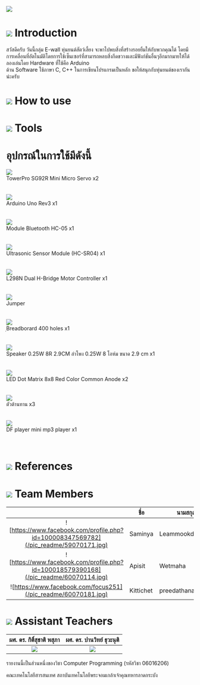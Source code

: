 ![](/pic_readme/logo.jpg)

# ![](/pic_readme/1.jpg) Introduction
สวัสดีครับ วันนี้กลุ่ม E-wall หุ่นยนต์สัตว์เลี้ยง จะพาไปพบสิ่งที่สร้างรอยยิ้มให้กับพวกคุณได้ 
โดยมีการเคลื่อนที่อัตโนมัติโดยการใช้เซ็นเซอร์ที่สามารถหลบสิ่งกีดขวางและมีฟังก์ชันอื่นๆอีกมากมายให้ได้ลองเล่นโดย Hardware ที่ใช้คือ Arduino  
ด้าน Software ใช้ภาษา C, C++ ในการเขียนโปรแกรมเป็นหลัก
ขอให้สนุกกับหุ่นยนต์ของเรากันน่ะครับ

# ![](/pic_readme/2.jpg) How to use

# ![](/pic_readme/4.jpg) Tools
  # อุปกรณ์ในการใช้มีดังนี้
  ![](/pic_readme/tool1.jpg)
  <br>TowerPro SG92R Mini Micro Servo x2
  <br>
  <br>
  <br>
  ![](/pic_readme/tool3.jpg)
  <br>Arduino Uno Rev3 x1
  <br>
  <br>
  <br>
  ![](/pic_readme/tool4.jpg)
  <br> Module Bluetooth HC-05 x1
  <br>
  <br>
  <br>
  ![](/pic_readme/tool5.jpg)
  <br>Ultrasonic Sensor Module (HC-SR04) x1
  <br>
  <br>
  <br>
  ![](/pic_readme/tool10.jpg)
  <br>L298N Dual H-Bridge Motor Controller x1
  <br>
  <br>
  <br>
  ![](/pic_readme/tool2.jpg)
  <br>Jumper 
  <br>
  <br>
  <br>
  ![](/pic_readme/tool6.jpg)
  <br>ฺBreadborard 400 holes x1
  <br>
  <br>
  <br>
  ![](/pic_readme/tool7.jpg)
  <br>Speaker 0.25W 8R 2.9CM ลำโพง 0.25W 8 โอห์ม ขนาด 2.9 cm x1
  <br>
  <br>
  <br>
  ![](/pic_readme/tool9.jpg)
  <br>LED Dot Matrix 8x8 Red Color Common Anode x2
  <br>
  <br>
  <br>
  ![](/pic_readme/tool11.jpg)
  <br>ตัวต้านทาน x3
  <br>
  <br>
  <br>
  ![](/pic_readme/tool12.jpg)
  <br>DF player mini mp3 player x1
  <br>
  <br>
  <br>
  
  
# ![](/pic_readme/5.jpg) References


# ![](/pic_readme/6.jpg) Team Members
|  |ชื่อ|นามสกุล|GitHub Username|รหัสนักศึกษา|
|:-:|--|------|---------------|---------|
|![https://www.facebook.com/profile.php?id=100008347569782](/pic_readme/59070171.jpg)|Saminya|Leammookda|[@it59070171](https://github.com/it59070171)|59070171|
|![https://www.facebook.com/profile.php?id=100018579390168](/pic_readme/60070114.jpg)|Apisit|Wetmaha|[@Apisit60070114](https://github.com/Apisit60070114)|60070114|
|![https://www.facebook.com/focus251](/pic_readme/60070181.jpg)|Kittichet|preedathanaphong|[@Focus565](https://github.com/Focus565)|60070181|


# ![](/pic_readme/8.jpg) Assistant Teachers
|ผศ. ดร. กิติ์สุชาติ พสุภา|ผศ. ดร. ปานวิทย์ ธุวะนุติ|
|:-:|:-:|
|![](/pic_readme/AjOng.jpg)|![](/pic_readme/AjPanwit.jpg)|

รายงานนี้เป็นส่วนหนึ่งของวิชา Computer Programming (รหัสวิชา 06016206)

คณะเทคโนโลยีสารสนเทศ สถาบันเทคโนโลยีพระจอมเกล้าเจ้าคุณทหารลาดกระบัง
